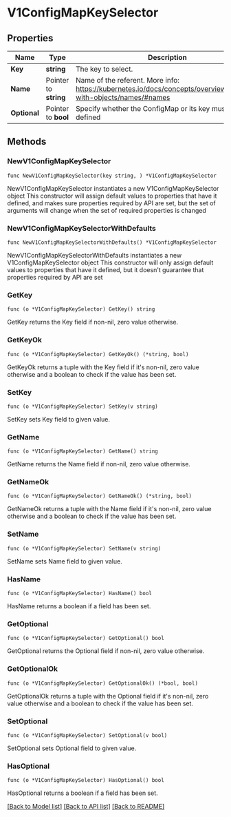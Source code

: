 # V1ConfigMapKeySelector

## Properties

Name | Type | Description | Notes
------------ | ------------- | ------------- | -------------
**Key** | **string** | The key to select. | 
**Name** | Pointer to **string** | Name of the referent. More info: https://kubernetes.io/docs/concepts/overview/working-with-objects/names/#names | [optional] 
**Optional** | Pointer to **bool** | Specify whether the ConfigMap or its key must be defined | [optional] 

## Methods

### NewV1ConfigMapKeySelector

`func NewV1ConfigMapKeySelector(key string, ) *V1ConfigMapKeySelector`

NewV1ConfigMapKeySelector instantiates a new V1ConfigMapKeySelector object
This constructor will assign default values to properties that have it defined,
and makes sure properties required by API are set, but the set of arguments
will change when the set of required properties is changed

### NewV1ConfigMapKeySelectorWithDefaults

`func NewV1ConfigMapKeySelectorWithDefaults() *V1ConfigMapKeySelector`

NewV1ConfigMapKeySelectorWithDefaults instantiates a new V1ConfigMapKeySelector object
This constructor will only assign default values to properties that have it defined,
but it doesn't guarantee that properties required by API are set

### GetKey

`func (o *V1ConfigMapKeySelector) GetKey() string`

GetKey returns the Key field if non-nil, zero value otherwise.

### GetKeyOk

`func (o *V1ConfigMapKeySelector) GetKeyOk() (*string, bool)`

GetKeyOk returns a tuple with the Key field if it's non-nil, zero value otherwise
and a boolean to check if the value has been set.

### SetKey

`func (o *V1ConfigMapKeySelector) SetKey(v string)`

SetKey sets Key field to given value.


### GetName

`func (o *V1ConfigMapKeySelector) GetName() string`

GetName returns the Name field if non-nil, zero value otherwise.

### GetNameOk

`func (o *V1ConfigMapKeySelector) GetNameOk() (*string, bool)`

GetNameOk returns a tuple with the Name field if it's non-nil, zero value otherwise
and a boolean to check if the value has been set.

### SetName

`func (o *V1ConfigMapKeySelector) SetName(v string)`

SetName sets Name field to given value.

### HasName

`func (o *V1ConfigMapKeySelector) HasName() bool`

HasName returns a boolean if a field has been set.

### GetOptional

`func (o *V1ConfigMapKeySelector) GetOptional() bool`

GetOptional returns the Optional field if non-nil, zero value otherwise.

### GetOptionalOk

`func (o *V1ConfigMapKeySelector) GetOptionalOk() (*bool, bool)`

GetOptionalOk returns a tuple with the Optional field if it's non-nil, zero value otherwise
and a boolean to check if the value has been set.

### SetOptional

`func (o *V1ConfigMapKeySelector) SetOptional(v bool)`

SetOptional sets Optional field to given value.

### HasOptional

`func (o *V1ConfigMapKeySelector) HasOptional() bool`

HasOptional returns a boolean if a field has been set.


[[Back to Model list]](../README.md#documentation-for-models) [[Back to API list]](../README.md#documentation-for-api-endpoints) [[Back to README]](../README.md)



